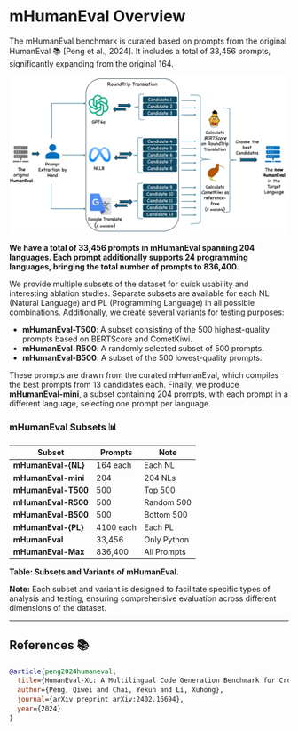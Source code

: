 # **mHumanEval Overview**

The mHumanEval benchmark is curated based on prompts from the original HumanEval 📚 [Peng et al., 2024]. It includes a total of 33,456 prompts, significantly expanding from the original 164. 

![workflow](workflow.png)

**We have a total of 33,456 prompts in mHumanEval spanning 204 languages. Each prompt additionally supports 24 programming languages, bringing the total number of prompts to 836,400.**

We provide multiple subsets of the dataset for quick usability and interesting ablation studies. Separate subsets are available for each NL (Natural Language) and PL (Programming Language) in all possible combinations. Additionally, we create several variants for testing purposes:

- **mHumanEval-T500**: A subset consisting of the 500 highest-quality prompts based on BERTScore and CometKiwi.
- **mHumanEval-R500**: A randomly selected subset of 500 prompts.
- **mHumanEval-B500**: A subset of the 500 lowest-quality prompts.

These prompts are drawn from the curated mHumanEval, which compiles the best prompts from 13 candidates each. Finally, we produce **mHumanEval-mini**, a subset containing 204 prompts, with each prompt in a different language, selecting one prompt per language.

### mHumanEval Subsets 📊

| **Subset**             | **Prompts** | **Note**        |
|------------------------|-------------|-----------------|
| **mHumanEval-{NL}**    | 164 each    | Each NL         |
| **mHumanEval-mini**    | 204         | 204 NLs         |
| **mHumanEval-T500**    | 500         | Top 500         |
| **mHumanEval-R500**    | 500         | Random 500      |
| **mHumanEval-B500**    | 500         | Bottom 500      |
| **mHumanEval-{PL}**    | 4100 each   | Each PL         |
| **mHumanEval**         | 33,456      | Only Python     |
| **mHumanEval-Max**     | 836,400     | All Prompts     |

**Table: Subsets and Variants of mHumanEval.**

**Note:** Each subset and variant is designed to facilitate specific types of analysis and testing, ensuring comprehensive evaluation across different dimensions of the dataset.

---

## References 📚

```bibtex
@article{peng2024humaneval,
  title={HumanEval-XL: A Multilingual Code Generation Benchmark for Cross-lingual Natural Language Generalization},
  author={Peng, Qiwei and Chai, Yekun and Li, Xuhong},
  journal={arXiv preprint arXiv:2402.16694},
  year={2024}
}
